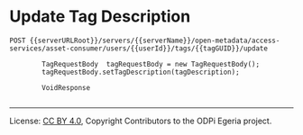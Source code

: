 <!-- SPDX-License-Identifier: CC-BY-4.0 -->
<!-- Copyright Contributors to the ODPi Egeria project. -->

# Update Tag Description

```
POST {{serverURLRoot}}/servers/{{serverName}}/open-metadata/access-services/asset-consumer/users/{{userId}}/tags/{{tagGUID}}/update

        TagRequestBody  tagRequestBody = new TagRequestBody();
        tagRequestBody.setTagDescription(tagDescription);

        VoidResponse
        
```

----
License: [CC BY 4.0](https://creativecommons.org/licenses/by/4.0/),
Copyright Contributors to the ODPi Egeria project.